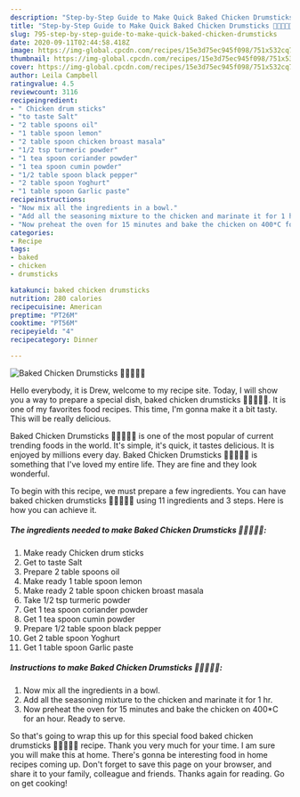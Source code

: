 ```yaml
---
description: "Step-by-Step Guide to Make Quick Baked Chicken Drumsticks 🍗🍗🥗🍷🍷"
title: "Step-by-Step Guide to Make Quick Baked Chicken Drumsticks 🍗🍗🥗🍷🍷"
slug: 795-step-by-step-guide-to-make-quick-baked-chicken-drumsticks
date: 2020-09-11T02:44:58.418Z
image: https://img-global.cpcdn.com/recipes/15e3d75ec945f098/751x532cq70/baked-chicken-drumsticks-🍗🍗🥗🍷🍷-recipe-main-photo.jpg
thumbnail: https://img-global.cpcdn.com/recipes/15e3d75ec945f098/751x532cq70/baked-chicken-drumsticks-🍗🍗🥗🍷🍷-recipe-main-photo.jpg
cover: https://img-global.cpcdn.com/recipes/15e3d75ec945f098/751x532cq70/baked-chicken-drumsticks-🍗🍗🥗🍷🍷-recipe-main-photo.jpg
author: Leila Campbell
ratingvalue: 4.5
reviewcount: 3116
recipeingredient:
- " Chicken drum sticks"
- "to taste Salt"
- "2 table spoons oil"
- "1 table spoon lemon"
- "2 table spoon chicken broast masala"
- "1/2 tsp turmeric powder"
- "1 tea spoon coriander powder"
- "1 tea spoon cumin powder"
- "1/2 table spoon black pepper"
- "2 table spoon Yoghurt"
- "1 table spoon Garlic paste"
recipeinstructions:
- "Now mix all the ingredients in a bowl."
- "Add all the seasoning mixture to the chicken and marinate it for 1 hr."
- "Now preheat the oven for 15 minutes and bake the chicken on 400*C for an hour. Ready to serve."
categories:
- Recipe
tags:
- baked
- chicken
- drumsticks

katakunci: baked chicken drumsticks 
nutrition: 280 calories
recipecuisine: American
preptime: "PT26M"
cooktime: "PT56M"
recipeyield: "4"
recipecategory: Dinner

---
```



![Baked Chicken Drumsticks 🍗🍗🥗🍷🍷](https://img-global.cpcdn.com/recipes/15e3d75ec945f098/751x532cq70/baked-chicken-drumsticks-🍗🍗🥗🍷🍷-recipe-main-photo.jpg)

Hello everybody, it is Drew, welcome to my recipe site. Today, I will show you a way to prepare a special dish, baked chicken drumsticks 🍗🍗🥗🍷🍷. It is one of my favorites food recipes. This time, I'm gonna make it a bit tasty. This will be really delicious.



Baked Chicken Drumsticks 🍗🍗🥗🍷🍷 is one of the most popular of current trending foods in the world. It's simple, it's quick, it tastes delicious. It is enjoyed by millions every day. Baked Chicken Drumsticks 🍗🍗🥗🍷🍷 is something that I've loved my entire life. They are fine and they look wonderful.


To begin with this recipe, we must prepare a few ingredients. You can have baked chicken drumsticks 🍗🍗🥗🍷🍷 using 11 ingredients and 3 steps. Here is how you can achieve it.

<!--inarticleads1-->

##### The ingredients needed to make Baked Chicken Drumsticks 🍗🍗🥗🍷🍷:

1. Make ready  Chicken drum sticks
1. Get to taste Salt
1. Prepare 2 table spoons oil
1. Make ready 1 table spoon lemon
1. Make ready 2 table spoon chicken broast masala
1. Take 1/2 tsp turmeric powder
1. Get 1 tea spoon coriander powder
1. Get 1 tea spoon cumin powder
1. Prepare 1/2 table spoon black pepper
1. Get 2 table spoon Yoghurt
1. Get 1 table spoon Garlic paste




<!--inarticleads2-->

##### Instructions to make Baked Chicken Drumsticks 🍗🍗🥗🍷🍷:

1. Now mix all the ingredients in a bowl.
1. Add all the seasoning mixture to the chicken and marinate it for 1 hr.
1. Now preheat the oven for 15 minutes and bake the chicken on 400*C for an hour. Ready to serve.




So that's going to wrap this up for this special food baked chicken drumsticks 🍗🍗🥗🍷🍷 recipe. Thank you very much for your time. I am sure you will make this at home. There's gonna be interesting food in home recipes coming up. Don't forget to save this page on your browser, and share it to your family, colleague and friends. Thanks again for reading. Go on get cooking!
